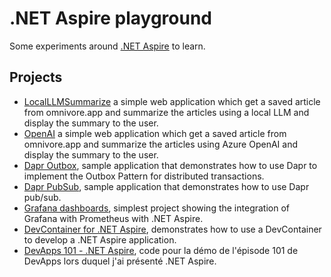 # .NET Aspire playground

Some experiments around [.NET Aspire](https://learn.microsoft.com/en-us/dotnet/aspire/get-started/aspire-overview) to learn.

## Projects

- [LocalLLMSummarize](https://github.com/laurentkempe/aspirePlayground/tree/main/LocalLLMSummarize) a simple web application which get a saved article from omnivore.app and summarize the articles using a local LLM and display the summary to the user.
- [OpenAI](https://github.com/laurentkempe/aspirePlayground/tree/main/OpenAI) a simple web application which get a saved article from omnivore.app and summarize the articles using Azure OpenAI and display the summary to the user.
- [Dapr Outbox](https://github.com/laurentkempe/aspirePlayground/tree/main/DaprOutbox), sample application that demonstrates how to use Dapr to implement the Outbox Pattern for distributed transactions.
- [Dapr PubSub](https://github.com/laurentkempe/aspirePlayground/tree/main/DaprPubSub), sample application that demonstrates how to use Dapr pub/sub.
- [Grafana dashboards](https://github.com/laurentkempe/aspirePlayground/tree/main/GrafanaDashboards), simplest project showing the integration of Grafana with Prometheus with .NET Aspire.
- [DevContainer for .NET Aspire](https://github.com/laurentkempe/aspirePlayground/tree/main/DevContainer), demonstrates how to use a DevContainer to develop a .NET Aspire application.
- [DevApps 101 - .NET Aspire](https://github.com/laurentkempe/aspirePlayground/tree/main/DevApps101), code pour la démo de l'épisode 101 de DevApps lors duquel j'ai présenté .NET Aspire.